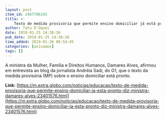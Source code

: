 ```yaml
---
layout: post
item_id: 2467706165
title: >-
    Texto de medida provisória que permite ensino domiciliar já está pronto, diz ministra Damares Alves
author: Tatu D'Oquei
date: 2019-01-25 14:38:26
pub_date: 2019-01-25 14:38:26
time_added: 2019-01-26 08:54:45
categories: [avisamos]
tags: []
---
```


A ministra da Mulher, Família e Direitos Humanos, Damares Alves, afirmou em entrevista ao blog da jornalista Andréia Sadi, do G1, que o texto da medida provisória (MP) sobre o ensino domiciliar está pronto.

**Link:** [https://m.extra.globo.com/noticias/educacao/texto-de-medida-provisoria-que-permite-ensino-domiciliar-ja-esta-pronto-diz-ministra-damares-alves-23401576.html](https://m.extra.globo.com/noticias/educacao/texto-de-medida-provisoria-que-permite-ensino-domiciliar-ja-esta-pronto-diz-ministra-damares-alves-23401576.html)


